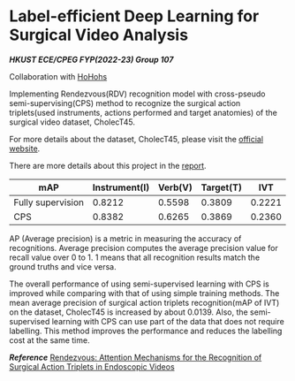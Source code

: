 # Label-efficient Deep Learning for Surgical Video Analysis
***HKUST ECE/CPEG FYP(2022-23) Group 107***

Collaboration with [HoHohs](https://github.com/HoHohs)

Implementing Rendezvous(RDV) recognition model with cross-pseudo semi-supervising(CPS) method to recognize the surgical action triplets(used instruments, actions performed and target anatomies) of the surgical video dataset, CholecT45.

For more details about the dataset, CholecT45, please visit the [official website](https://github.com/CAMMA-public/cholect45).

There are more details about this project in the [report](https://docs.google.com/document/d/1vgWkxOzHt1CHmJH6P07ugJKy10Bi0ZmO/edit).

| mAP               | Instrument(I) | Verb(V) | Target(T) | IVT    |
| ----------------- | ------------- | ------- | --------- | ------ |
| Fully supervision | 0.8212        | 0.5598  | 0.3809    | 0.2221 |
| CPS               | 0.8382        | 0.6265  | 0.3869    | 0.2360 |

AP (Average precision) is a metric in measuring the accuracy of recognitions. Average precision computes the average precision value for recall value over 0 to 1. 1 means that all recognition results match the ground truths and vice versa. 

The overall performance of using semi-supervised learning with CPS is improved while comparing with that of using simple training methods. The mean average precision of surgical action triplets recognition(mAP of IVT) on the dataset, CholecT45 is increased by about 0.0139. Also, the semi-supervised learning with CPS can use part of the data that does not require labelling. This method improves the performance and reduces the labelling cost at the same time. 


***Reference***
[Rendezvous: Attention Mechanisms for the Recognition of Surgical Action Triplets in Endoscopic Videos](https://arxiv.org/abs/2109.03223)
